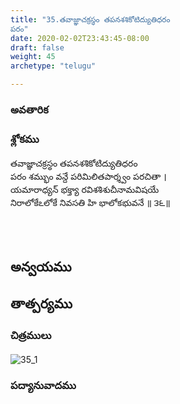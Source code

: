 ```yaml
---
title: "35.తవాజ్ఞాచక్రస్థం తపనశశికోటిద్యుతిధరం
పరం"
date: 2020-02-02T23:43:45-08:00
draft: false
weight: 45
archetype: "telugu"

---
```


### అవతారిక


### శ్లోకము

తవాజ్ఞాచక్రస్థం తపనశశికోటిద్యుతిధరం
<br/>పరం శమ్భుం వన్దే పరిమిలితపార్శ్వం పరచితా ।
<br/>యమారాధ్యన్ భక్త్యా రవిశశిశుచీనామవిషయే
<br/>నిరాలోకేఽలోకే నివసతి హి భాలోకభువనే ॥ ౩౬॥
<br/>

<br/><br/>

## అన్వయము 


## తాత్పర్యము 

### చిత్రములు 

![35_1](/images/sl/manual/SL_V35.jpg)

### పద్యానువాదము

